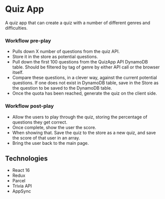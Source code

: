 # Quiz App
A quiz app that can create a quiz with a number of different genres and difficulties. 

### Workflow pre-play
- Pulls down X number of questions from the quiz API. 
- Store it in the store as potential questions. 
- Pull down the first 100 questions from the QuizApp API DynamoDB table. Should be filtered by tag of genre by either API call or the browser itself.
- Compare these questions, in a clever way, against the current potential questions. If one does not exist in DynamoDB table, save in the Store as the question to be saved to the DynamoDB table. 
- Once the quota has been reached, generate the quiz on the client side.

### Workflow post-play
- Allow the users to play through the quiz, storing the percentage of questions they get correct. 
- Once complete, show the user the score. 
- When showing that. Save the quiz to the store as a new quiz, and save the score of that user in an array. 
- Bring the user back to the main page. 

## Technologies 
- React 16
- Redux
- Parcel
- Trivia API 
- AppSync